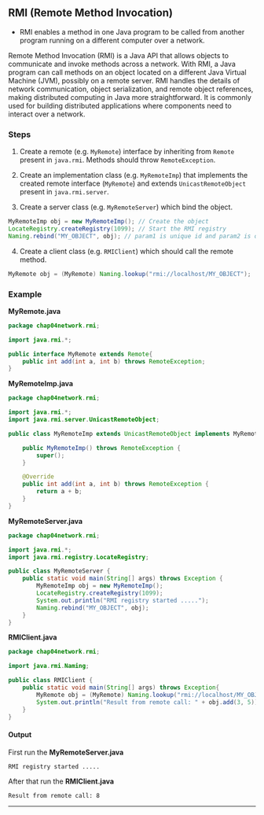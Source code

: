 ## RMI (Remote Method Invocation)

- RMI enables a method in one Java program to be called from another program running on a different computer over a network.

Remote Method Invocation (RMI) is a Java API that allows objects to communicate and invoke methods across a network. With RMI, a Java program can call methods on an object located on a different Java Virtual Machine (JVM), possibly on a remote server. RMI handles the details of network communication, object serialization, and remote object references, making distributed computing in Java more straightforward. It is commonly used for building distributed applications where components need to interact over a network.

### Steps

1. Create a remote (e.g. `MyRemote`) interface by inheriting from `Remote` present in `java.rmi`. Methods should throw `RemoteException`.

2. Create an implementation class (e.g. `MyRemoteImp`) that implements the created remote interface (`MyRemote`) and extends `UnicastRemoteObject` present in `java.rmi.server`.

3. Create a server class (e.g. `MyRemoteServer`) which bind the object.
```java 
MyRemoteImp obj = new MyRemoteImp(); // Create the object
LocateRegistry.createRegistry(1099); // Start the RMI registry
Naming.rebind("MY_OBJECT", obj); // param1 is unique id and param2 is object
```

4. Create a client class (e.g. `RMIClient`) which should call the remote method.
```java
MyRemote obj = (MyRemote) Naming.lookup("rmi://localhost/MY_OBJECT");
```

### Example

**MyRemote.java**
```java
package chap04network.rmi;

import java.rmi.*;

public interface MyRemote extends Remote{
    public int add(int a, int b) throws RemoteException;
}
```

**MyRemoteImp.java**
```java
package chap04network.rmi;

import java.rmi.*;
import java.rmi.server.UnicastRemoteObject;

public class MyRemoteImp extends UnicastRemoteObject implements MyRemote {

    public MyRemoteImp() throws RemoteException {
        super();
    }

    @Override
    public int add(int a, int b) throws RemoteException {
        return a + b;
    }
}
```

**MyRemoteServer.java**
```java
package chap04network.rmi;

import java.rmi.*;
import java.rmi.registry.LocateRegistry;

public class MyRemoteServer {
    public static void main(String[] args) throws Exception {
        MyRemoteImp obj = new MyRemoteImp();
        LocateRegistry.createRegistry(1099);
        System.out.println("RMI registry started .....");
        Naming.rebind("MY_OBJECT", obj);
    }
}
```

**RMIClient.java**
```java
package chap04network.rmi;

import java.rmi.Naming;

public class RMIClient {
    public static void main(String[] args) throws Exception{
        MyRemote obj = (MyRemote) Naming.lookup("rmi://localhost/MY_OBJECT");
        System.out.println("Result from remote call: " + obj.add(3, 5));
    }
}
```

#### Output

First run the **MyRemoteServer.java**

```output
RMI registry started .....

```

After that run the **RMIClient.java**

```output
Result from remote call: 8

```

---